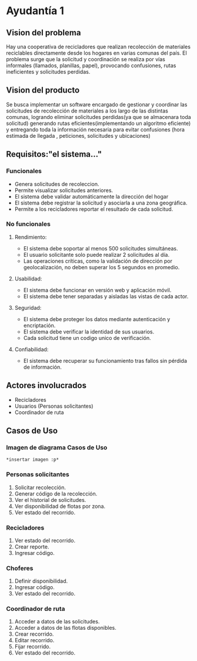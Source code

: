 # Ayudantía 1

## Vision del problema

Hay una cooperativa de recicladores que realizan recolección de materiales reciclables directamente desde los
hogares en varias comunas del país. El problema surge que la solicitud y coordinación se realiza por vías informales (llamados,
planillas, papel), provocando confusiones, rutas ineficientes y solicitudes perdidas.

## Vision del producto

Se busca implementar un software encargado de gestionar y coordinar las solicitudes de recolección de materiales a los largo de las distintas comunas,
logrando eliminar solicitudes perdidas(ya que se almacenara toda solicitud)
generando rutas eficientes(implementando un algoritmo eficiente) y entregando toda la información necesaria para evitar confusiones (hora estimada de llegada , peticiones, solicitudes y ubicaciones)

## Requisitos:"el sistema..."

### Funcionales

* Genera solicitudes de recoleccion.
* Permite visualizar solicitudes anteriores.
* El sistema debe validar automáticamente la dirección del hogar
* El sistema debe registrar la solicitud y asociarla a una zona geográfica.
* Permite a los recicladores reportar el resultado de cada solicitud.

### No funcionales

   1. Rendimiento:
      * El sistema debe soportar al menos 500 solicitudes simultáneas.
      * El usuario solicitante solo puede realizar 2 solicitudes al día.
      * Las operaciones críticas, como la validación de dirección por geolocalización, no deben superar los 5 segundos en promedio.

   2. Usabilidad:
      * El sistema debe funcionar en versión web y aplicación móvil.
      * El sistema debe tener separadas y aisladas las vistas de cada actor.

   3. Seguridad:
      * El sistema debe proteger los datos mediante autenticación y encriptación.
      * El sistema debe verificar la identidad de sus usuarios.
      * Cada solicitud tiene un codigo unico de verificación.

   4. Confiabilidad:
      * El sistema debe recuperar su funcionamiento tras fallos sin pérdida de información.

## Actores involucrados

* Recicladores
* Usuarios (Personas solicitantes)
* Coordinador de ruta

## Casos de Uso

### Imagen de diagrama Casos de Uso

    *insertar imagen :p*

### Personas solicitantes

   1. Solicitar recolección.
   2. Generar código de la recolección.
   3. Ver el historial de solicitudes.
   4. Ver disponibilidad de flotas por zona.
   5. Ver estado del recorrido.

### Recicladores

   1. Ver estado del recorrido.
   2. Crear reporte.
   3. Ingresar código.

### Choferes

   1. Definir disponibilidad.
   2. Ingresar código.
   3. Ver estado del recorrido.

### Coordinador de ruta

   1. Acceder a datos de las solicitudes.
   2. Acceder a datos de las flotas disponibles.
   3. Crear recorrido.
   4. Editar recorrido.
   5. Fijar recorrido.
   6. Ver estado del recorrido.
